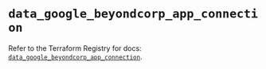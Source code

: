 # `data_google_beyondcorp_app_connection`

Refer to the Terraform Registry for docs: [`data_google_beyondcorp_app_connection`](https://registry.terraform.io/providers/hashicorp/google/5.43.0/docs/data-sources/beyondcorp_app_connection).
